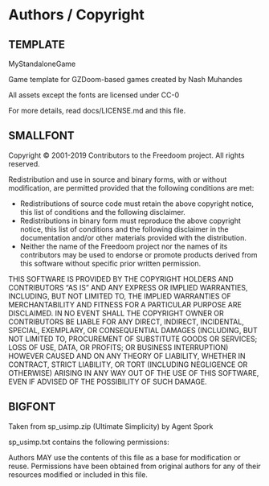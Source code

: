 # Authors / Copyright

## TEMPLATE

MyStandaloneGame

Game template for GZDoom-based games created by Nash Muhandes

All assets except the fonts are licensed under CC-0

For more details, read docs/LICENSE.md and this file.

## SMALLFONT

Copyright © 2001-2019
Contributors to the Freedoom project.  All rights reserved.

Redistribution and use in source and binary forms, with or without
modification, are permitted provided that the following conditions are
met:

  * Redistributions of source code must retain the above copyright
    notice, this list of conditions and the following disclaimer.
  * Redistributions in binary form must reproduce the above copyright
    notice, this list of conditions and the following disclaimer in the
    documentation and/or other materials provided with the distribution.
  * Neither the name of the Freedoom project nor the names of its
    contributors may be used to endorse or promote products derived from
    this software without specific prior written permission.

THIS SOFTWARE IS PROVIDED BY THE COPYRIGHT HOLDERS AND CONTRIBUTORS “AS
IS” AND ANY EXPRESS OR IMPLIED WARRANTIES, INCLUDING, BUT NOT LIMITED
TO, THE IMPLIED WARRANTIES OF MERCHANTABILITY AND FITNESS FOR A
PARTICULAR PURPOSE ARE DISCLAIMED. IN NO EVENT SHALL THE COPYRIGHT OWNER
OR CONTRIBUTORS BE LIABLE FOR ANY DIRECT, INDIRECT, INCIDENTAL, SPECIAL,
EXEMPLARY, OR CONSEQUENTIAL DAMAGES (INCLUDING, BUT NOT LIMITED TO,
PROCUREMENT OF SUBSTITUTE GOODS OR SERVICES; LOSS OF USE, DATA, OR
PROFITS; OR BUSINESS INTERRUPTION) HOWEVER CAUSED AND ON ANY THEORY OF
LIABILITY, WHETHER IN CONTRACT, STRICT LIABILITY, OR TORT (INCLUDING
NEGLIGENCE OR OTHERWISE) ARISING IN ANY WAY OUT OF THE USE OF THIS
SOFTWARE, EVEN IF ADVISED OF THE POSSIBILITY OF SUCH DAMAGE.

## BIGFONT

Taken from sp_usimp.zip (Ultimate Simplicity) by Agent Spork

sp_usimp.txt contains the following permissions:

Authors MAY use the contents of this file as a base for modification or
reuse.  Permissions have been obtained from original authors for any of
their resources modified or included in this file.
